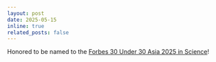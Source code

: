 ```yaml
---
layout: post
date: 2025-05-15
inline: true
related_posts: false
---
```


Honored to be named to the [Forbes 30 Under 30 Asia 2025 in Science](https://www.forbes.com/30-under-30/2025/asia/healthcare-science)!